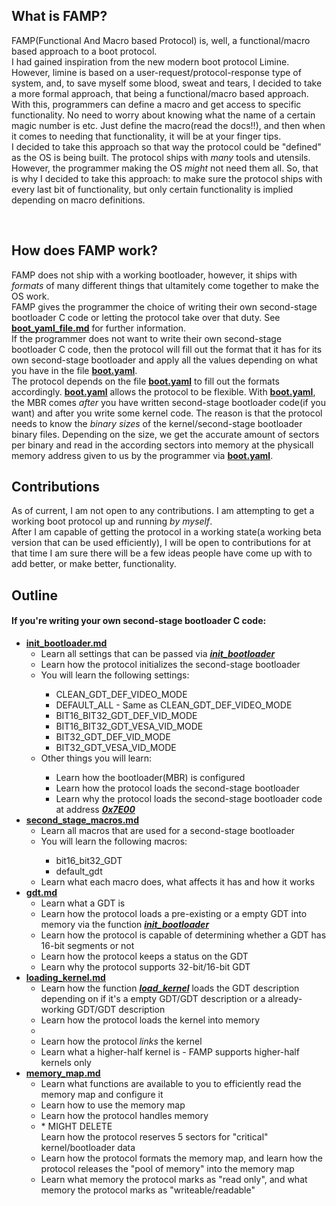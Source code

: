 ## What is FAMP?

<p>FAMP(Functional And Macro based Protocol) is, well, a functional/macro based approach to a boot protocol.</br>I had gained inspiration from the new modern boot protocol Limine. However, limine is based on a user-request/protocol-response type of system, and, to save myself some blood, sweat and tears, I decided to take a more formal approach, that being a functional/macro based approach.</br>With this, programmers can define a macro and get access to specific functionality. No need to worry about knowing what the name of a certain magic number is etc. Just define the macro(read the docs!!), and then when it comes to needing that functionality, it will be at your finger tips.</br>I decided to take this approach so that way the protocol could be "defined" as the OS is being built. The protocol ships with <i>many</i> tools and utensils. However, the programmer making the OS <i>might</i> not need them all. So, that is why I decided to take this approach: to make sure the protocol ships with every last bit of functionality, but only certain functionality is implied depending on macro definitions.</p></br>

## How does FAMP work?
<p>FAMP does not ship with a working bootloader, however, it ships with <i>formats</i> of many different things that ultamitely come together to make the OS work.</br>FAMP gives the programmer the choice of writing their own second-stage bootloader C code or letting the protocol take over that duty. See <b><u><a href="https://github.com/MocaCDev/boot_protocol/blob/main/docs/boot_yaml_file.md">boot_yaml_file.md</a></u></b> for further information.</br>If the programmer does not want to write their own second-stage bootloader C code, then the protocol will fill out the format that it has for its own second-stage bootloader and apply all the values depending on what you have in the file <b><u>boot.yaml</u></b>.</br>The protocol depends on the file <b><u>boot.yaml</u></b> to fill out the formats accordingly. <b><u>boot.yaml</u></b> allows the protocol to be flexible. With <b><u>boot.yaml</u></b>, the MBR comes <i>after</i> you have written second-stage bootloader code(if you want) and after you write some kernel code. The reason is that the protocol needs to know the <i>binary sizes</i> of the kernel/second-stage bootloader binary files. Depending on the size, we get the accurate amount of sectors per binary and read in the according sectors into memory at the physicall memory address given to us by the programmer via <b><u>boot.yaml</u></b>.</br></p>

## Contributions
<p>As of current, I am not open to any contributions. I am attempting to get a working boot protocol up and running <i>by myself</i>.</br>After I am capable of getting the protocol in a working state(a working beta version that can be used efficiently), I will be open to contributions for at that time I am sure there will be a few ideas people have come up with to add better, or make better, functionality.</p>

## Outline
<h4>If you're writing your own second-stage bootloader C code:</h4>
<ul>
<li>
  <b><u><a href="https://github.com/MocaCDev/boot_protocol/blob/main/docs/init_bootloader.md">init_bootloader.md</a></u></b></br>
  <ul>
    <li>Learn all settings that can be passed via <b><i><u>init_bootloader</u></i></b></li>
    <li>Learn how the protocol initializes the second-stage bootloader</li>
    <li>You will learn the following settings:</li>
    <ul>
      <li>CLEAN_GDT_DEF_VIDEO_MODE</li>
      <li>DEFAULT_ALL - Same as CLEAN_GDT_DEF_VIDEO_MODE</li>
      <li>BIT16_BIT32_GDT_DEF_VID_MODE</li>
      <li>BIT16_BIT32_GDT_VESA_VID_MODE</li>
      <li>BIT32_GDT_DEF_VID_MODE</li>
      <li>BIT32_GDT_VESA_VID_MODE</li>
    </ul>
    <li>Other things you will learn:</li>
    <ul>
      <li>Learn how the bootloader(MBR) is configured</li>
      <li>Learn how the protocol loads the second-stage bootloader</li>
      <li>Learn why the protocol loads the second-stage bootloader code at address <b><i><u>0x7E00</u></i></b></li>
    </ul>
  </ul>
</li>
<li>
  <b><u><a href="https://github.com/MocaCDev/boot_protocol/blob/main/docs/second_stage_macros.md">second_stage_macros.md</a></u></b></br>
  <ul>
    <li>Learn all macros that are used for a second-stage bootloader</li>
    <li>You will learn the following macros:</li>
    <ul>
      <li>bit16_bit32_GDT</li>
      <li>default_gdt</li>
    </ul>
    <li>Learn what each macro does, what affects it has and how it works</li>
  </ul>
</li>
<li>
  <b><u><a href="https://github.com/MocaCDev/boot_protocol/blob/main/docs/gdt.md">gdt.md</a></u></b></br>
  <ul>
    <li>Learn what a GDT is</li>
    <li>Learn how the protocol loads a pre-existing or a empty GDT into memory via the function <b><i><u>init_bootloader</u></i></b></li>
    <li>Learn how the protocol is capable of determining whether a GDT has 16-bit segments or not</li>
    <li>Learn how the protocol keeps a status on the GDT</li>
    <li>Learn why the protocol supports 32-bit/16-bit GDT</li>
  </ul>
</li>
<li>
  <b><u><a href="https://github.com/MocaCDev/boot_protocol/blob/main/docs/loading_kernel.md">loading_kernel.md</a></u></b></br>
  <ul>
    <li>Learn how the function <b><i><u>load_kernel</u></i></b> loads the GDT description depending on if it's a empty GDT/GDT description or a already-working GDT/GDT description</li>
    <li>Learn how the protocol loads the kernel into memory<li>
    <li>Learn how the protocol <i>links</i> the kernel</li>
    <li>Learn what a higher-half kernel is - FAMP supports higher-half kernels only</li>
  </ul>
</li>
<li>
  <b><u><a href="https://github.com/MocaCDev/boot_protocol/blob/main/docs/memory_map.md">memory_map.md</a></u></b></br>
  <ul>
    <li>Learn what functions are available to you to efficiently read the memory map and configure it</li>
    <li>Learn how to use the memory map</li>
    <li>Learn how the protocol handles memory</li>
    <li>* MIGHT DELETE</br> Learn how the protocol reserves 5 sectors for "critical" kernel/bootloader data</li>
    <li>Learn how the protocol formats the memory map, and learn how the protocol releases the "pool of memory" into the memory map</li>
    <li>Learn what memory the protocol marks as "read only", and what memory the protocol marks as "writeable/readable"</li>
  </ul>
</li>
</ul>
